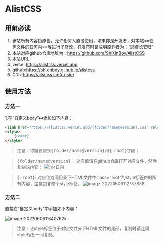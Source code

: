 # AlistCSS

## 用前必读
1. 该站所有内容伪原创，允许任何人直接使用，如果你是开发者，对本站==任何文件的任何内==容进行了修改，在发布时请注明原作者为：“[思卿长安归](https://shixin.vercel.app)”
2. 本站对应github仓库地址为：https://github.com/ShiXinBoy/AlistCSS
3. 本站URL
  1. vercel:https://alistcss.vercel.app
  2. github:https://shixinboy.github.io/alistcss
  3. CDN:https://alistcss.icefox.site


## 使用方法

### 方法一

1.在“自定义body”中添加如下内容：

``` html
<link href="https://alistcss.vercel.app/{folder/name@version}.css" rel="stylesheet" style="text/css"/>
<style>
    {:root}
</style>
```

> 注意：你需要替换<kbd>{folder/name@version}</kbd>和<kbd>{:root}</kbd>字段：

> <kbd>{folder/name@version}</kbd>：
> 对应值请在github仓库打开对应文件，然后复制该内容：
> ![css目录](http://30836.test.upcdn.net//202206061111216.png)

> <kbd>{:root}</kbd>:
> 对应值为同目录下HTML文件中class="root"的style标签内的所有内容，注意包含整个style标签。
> ![image-20220606112737838](http://30836.test.upcdn.net//202206061127915.png)

### 方法二

直接在”自定义body“中添加如下内容：

![image-20220606113407625](http://30836.test.upcdn.net//202206061134661.png)

> 注意：该style标签位于对应文件夹下HTML文件的尾部，复制时请连同style标签一同复制。
